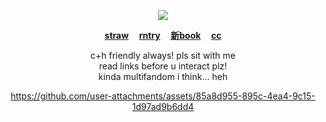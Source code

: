 <p align="center"><img src=https://github.com/zyvism/weepwop/blob/main/gogehehehe.gif>
  
<p align="center"><b><a href="https://seamsquire.straw.page">straw</a> ‎ ‎‎ ‎‎ ‎‎ <a href="https://rentry.co/gonatsuu">rntry</a> ‎ ‎‎ ‎‎ ‎‎ <a href="https://getou.atabook.org">新book</a> ‎ ‎‎ ‎‎ ‎‎ <a href="https://pronouns.cc/@seamkin">cc</a></b>

<p align="center">c+h friendly always! pls sit with me<br>
read links before u interact plz!<br>
kinda multifandom i think... heh
  
<div align="center">

https://github.com/user-attachments/assets/85a8d955-895c-4ea4-9c15-1d97ad9b6dd4

